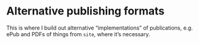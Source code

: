 # Alternative publishing formats

This is where I build out alternative “implementations” of publications, e.g. ePub and PDFs of things from `site`, where it’s necessary.

